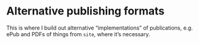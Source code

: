 # Alternative publishing formats

This is where I build out alternative “implementations” of publications, e.g. ePub and PDFs of things from `site`, where it’s necessary.

